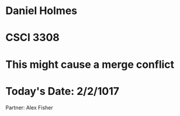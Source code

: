 # Daniel Holmes
# CSCI  3308
# This might cause a merge conflict 
# Today's Date: 2/2/1017
Partner: Alex Fisher
